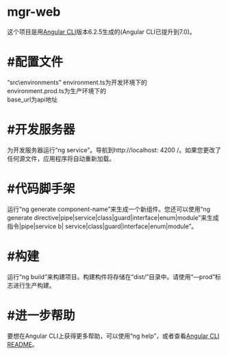 # mgr-web
这个项目是用[Angular CLI](https://github.com/angular/angular-cli)版本6.2.5生成的(Angular CLI已提升到7.0)。
# #配置文件
“src\environments”
environment.ts为开发环境下的  
environment.prod.ts为生产环境下的  
	base_url为api地址  
# #开发服务器
为开发服务器运行“ng service”。导航到http://localhost: 4200 /。如果您更改了任何源文件，应用程序将自动重新加载。
# #代码脚手架
运行“ng generate component-name”来生成一个新组件。您还可以使用“ng generate directive|pipe|service|class|guard|interface|enum|module”来生成指令|pipe|service b| service|class|guard|interface|enum|module”。
# #构建
运行“ng build”来构建项目。构建构件将存储在“dist/”目录中。请使用“—prod”标志进行生产构建。
# #进一步帮助
要想在Angular CLI上获得更多帮助，可以使用“ng help”，或者查看[Angular CLI README](https://github.com/angular/angular-cli/blob/master/README.md)。